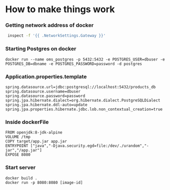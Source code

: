 # How to make things work

### Getting network address of docker
  ```bash
   inspect -f '{{ .NetworkSettings.Gateway }}'
   ```
### Starting Postgres on docker
 ```docker 
 docker run --name oms_postgres -p 5432:5432 -e POSTGRES_USER=dbuser -e POSTGRES_DB=dbname -e POSTGRES_PASSWORD=password -d postgres
 ```
### Application.properties.template
```
spring.datasource.url=jdbc:postgresql://localhost:5432/products_db
spring.datasource.username=dbuser
spring.datasource.password=password
spring.jpa.hibernate.dialect=org.hibernate.dialect.PostgreSQLDialect
spring.jpa.hibernate.ddl-auto=update
spring.jpa.properties.hibernate.jdbc.lob.non_contextual_creation=true
```

### Inside dockerFile
```docker
FROM openjdk:8-jdk-alpine
VOLUME /tmp
COPY target/app.jar app.jar
ENTRYPOINT ["java","-Djava.security.egd=file:/dev/./urandom","-jar","/app.jar"]
EXPOSE 8080
```

### Start server
```docker
docker build .
docker run -p 8080:8080 [image-id]
```